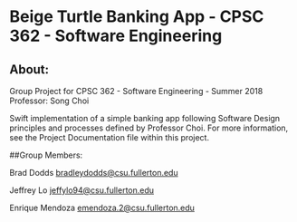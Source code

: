 # Beige Turtle Banking App - CPSC 362 - Software Engineering

## About:

Group Project for CPSC 362 - Software Engineering - Summer 2018
Professor: Song Choi

Swift implementation of a simple banking app following Software Design principles and processes defined by Professor Choi. For more information, see the Project Documentation file within this project.

##Group Members:

Brad Dodds bradleydodds@csu.fullerton.edu

Jeffrey Lo jeffylo94@csu.fullerton.edu

Enrique Mendoza emendoza.2@csu.fullerton.edu
